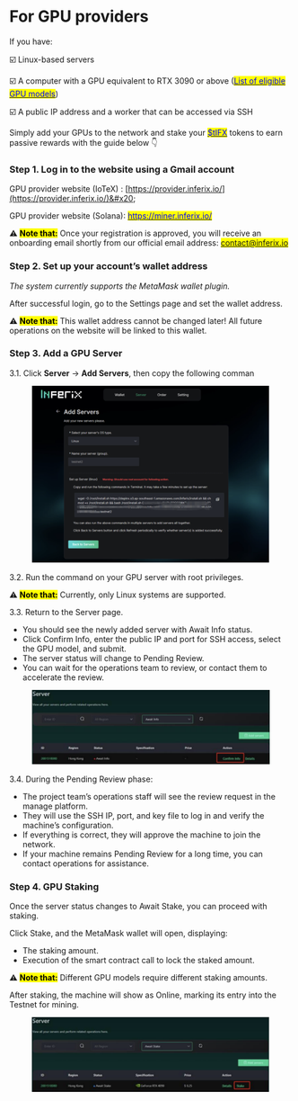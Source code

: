 # For GPU providers

If you have:

☑️ Linux-based servers &#x20;

☑️ A computer with a GPU equivalent to RTX 3090 or above ([<mark style="color:blue;">List of eligible GPU models</mark>](../gpu-staking-and-unstaking/staking-requirements.md))

☑️ A public IP address and a worker that can be accessed via SSH

Simply add your GPUs to the network and stake your [<mark style="color:blue;">$tIFX</mark>](https://x.com/search?q=%24tIFX\&src=cashtag_click) tokens to earn passive rewards with the guide below 👇

### Step 1. Log in to the website using a Gmail account

GPU provider website (IoTeX) : [https://provider.inferix.io/](https://provider.inferix.io/)&#x20;

GPU provider website (Solana): [<mark style="color:blue;">https://miner.inferix.io/</mark>](https://miner.inferix.io/)

⚠️ <mark style="background-color:yellow;">**Note that:**</mark> Once your registration is approved, you will receive an onboarding email shortly from our official email address: <mark style="color:blue;">contact@inferix.io</mark>&#x20;

### Step 2. Set up your account’s wallet address

_The system currently supports the MetaMask wallet plugin._&#x20;

After successful login, go to the Settings page and set the wallet address.&#x20;

⚠️ <mark style="background-color:yellow;">**Note that:**</mark> This wallet address cannot be changed later! All future operations on the website will be linked to this wallet.

### Step 3. Add a GPU Server

3.1. Click **Server** → **Add Servers**, then copy the following comman

<figure><img src="../../.gitbook/assets/Screenshot 2025-03-13 at 22.41.15.png" alt=""><figcaption></figcaption></figure>

3.2. Run the command on your GPU server with root privileges.

⚠️ <mark style="background-color:yellow;">**Note that:**</mark> Currently, only Linux systems are supported.

3.3. Return to the Server page.

* You should see the newly added server with Await Info status.&#x20;
* Click Confirm Info, enter the public IP and port for SSH access, select the GPU model, and submit.
* The server status will change to Pending Review.&#x20;
* You can wait for the operations team to review, or contact them to accelerate the review.

<figure><img src="../../.gitbook/assets/Screenshot 2025-03-13 at 22.45.38.png" alt=""><figcaption></figcaption></figure>

3.4. During the Pending Review phase:

* The project team’s operations staff will see the review request in the manage platform.&#x20;
* They will use the SSH IP, port, and key file to log in and verify the machine’s configuration.&#x20;
* If everything is correct, they will approve the machine to join the network.&#x20;
* If your machine remains Pending Review for a long time, you can contact operations for assistance.

### Step 4. GPU Staking

Once the server status changes to Await Stake, you can proceed with staking.&#x20;

Click Stake, and the MetaMask wallet will open, displaying:&#x20;

* The staking amount.&#x20;
* Execution of the smart contract call to lock the staked amount.&#x20;

⚠️ <mark style="background-color:yellow;">**Note that:**</mark> Different GPU models require different staking amounts.&#x20;

After staking, the machine will show as Online, marking its entry into the Testnet for mining.

<figure><img src="../../.gitbook/assets/Screenshot 2025-03-13 at 22.48.36.png" alt=""><figcaption></figcaption></figure>
